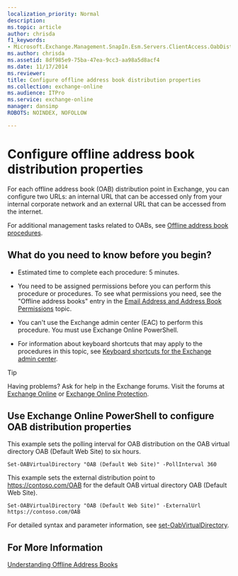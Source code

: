 ```yaml
---
localization_priority: Normal
description: 
ms.topic: article
author: chrisda
f1_keywords:
- Microsoft.Exchange.Management.SnapIn.Esm.Servers.ClientAccess.OabDistributionGeneralPage
ms.author: chrisda
ms.assetid: 8df985e9-75ba-47ea-9cc3-aa98a5d8acf4
ms.date: 11/17/2014
ms.reviewer: 
title: Configure offline address book distribution properties
ms.collection: exchange-online
ms.audience: ITPro
ms.service: exchange-online
manager: dansimp
ROBOTS: NOINDEX, NOFOLLOW

---
```


# Configure offline address book distribution properties

For each offline address book (OAB) distribution point in Exchange, you can configure two URLs: an internal URL that can be accessed only from your internal corporate network and an external URL that can be accessed from the internet.

For additional management tasks related to OABs, see [Offline address book procedures](offline-address-book-procedures.md).

## What do you need to know before you begin?

- Estimated time to complete each procedure: 5 minutes.

- You need to be assigned permissions before you can perform this procedure or procedures. To see what permissions you need, see the "Offline address books" entry in the [Email Address and Address Book Permissions](https://technet.microsoft.com/library/1c1de09d-16ef-4424-9bfb-eb7edffbc8c2.aspx) topic.

- You can't use the Exchange admin center (EAC) to perform this procedure. You must use Exchange Online PowerShell.

- For information about keyboard shortcuts that may apply to the procedures in this topic, see [Keyboard shortcuts for the Exchange admin center](../../accessibility/keyboard-shortcuts-in-admin-center.md).

> [!TIP]
> Having problems? Ask for help in the Exchange forums. Visit the forums at [Exchange Online](https://go.microsoft.com/fwlink/p/?linkId=267542) or [Exchange Online Protection](https://go.microsoft.com/fwlink/p/?linkId=285351).

## Use Exchange Online PowerShell to configure OAB distribution properties

This example sets the polling interval for OAB distribution on the OAB virtual directory OAB (Default Web Site) to six hours.

```
Set-OABVirtualDirectory "OAB (Default Web Site)" -PollInterval 360
```

This example sets the external distribution point to https://contoso.com/OAB for the default OAB virtual directory OAB (Default Web Site).

```
Set-OABVirtualDirectory "OAB (Default Web Site)" -ExternalUrl https://contoso.com/OAB
```

For detailed syntax and parameter information, see [set-OabVirtualDirectory](https://technet.microsoft.com/library/d1184716-920c-47cf-9e03-638434c16462.aspx).

## For More Information

[Understanding Offline Address Books](https://technet.microsoft.com/library/a6bcb072-4ab9-400e-a5d0-c05264629097.aspx)



